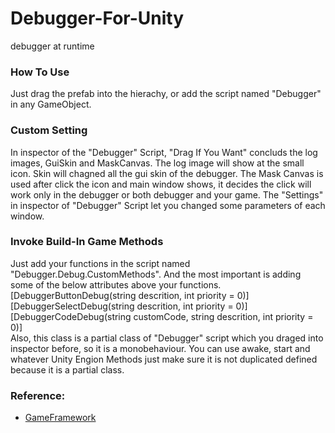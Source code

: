 # Debugger-For-Unity
debugger at runtime

### How To Use

Just drag the prefab into the hierachy, or add the script named "Debugger" in any GameObject.

### Custom Setting  

In inspector of the "Debugger" Script, "Drag If You Want" concluds the log images, GuiSkin and MaskCanvas.
The log image will show at the small icon. Skin will chagned all the gui skin of the debugger. The Mask Canvas is used after click the icon and main window shows, it decides the click will work only in the debugger or both debugger and your game.
The "Settings" in inspector of "Debugger" Script let you changed some parameters of each window.

### Invoke Build-In Game Methods  

Just add your functions in the script named "Debugger.Debug.CustomMethods". And the most important is adding some of the below attributes above your functions.  
[DebuggerButtonDebug(string descrition, int priority = 0)]  
[DebuggerSelectDebug(string descrition, int priority = 0)]  
[DebuggerCodeDebug(string customCode, string descrition, int priority = 0)]  
Also, this class is a partial class of "Debugger" script which you draged into inspector before, so it is a monobehaviour. You can use awake, start and whatever Unity Engion Methods just make sure it is not duplicated defined because it is a partial class.

### Reference:
* [GameFramework](https://github.com/EllanJiang/GameFramework)
